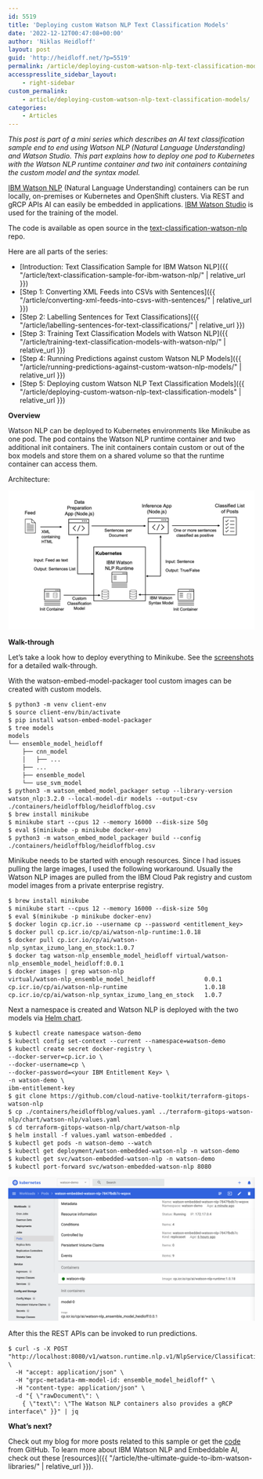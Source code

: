 ```yaml
---
id: 5519
title: 'Deploying custom Watson NLP Text Classification Models'
date: '2022-12-12T00:47:08+00:00'
author: 'Niklas Heidloff'
layout: post
guid: 'http://heidloff.net/?p=5519'
permalink: /article/deploying-custom-watson-nlp-text-classification-models/
accesspresslite_sidebar_layout:
    - right-sidebar
custom_permalink:
    - article/deploying-custom-watson-nlp-text-classification-models/
categories:
    - Articles
---
```


*This post is part of a mini series which describes an AI text classification sample end to end using Watson NLP (Natural Language Understanding) and Watson Studio. This part explains how to deploy one pod to Kubernetes with the Watson NLP runtime container and two init containers containing the custom model and the syntax model.*

[IBM Watson NLP](https://www.ibm.com/products/ibm-watson-natural-language-processing) (Natural Language Understanding) containers can be run locally, on-premises or Kubernetes and OpenShift clusters. Via REST and gRCP APIs AI can easily be embedded in applications. [IBM Watson Studio](https://www.ibm.com/cloud/watson-studio) is used for the training of the model.

The code is available as open source in the [text-classification-watson-nlp](https://github.com/nheidloff/text-classification-watson-nlp) repo.

Here are all parts of the series:

- [Introduction: Text Classification Sample for IBM Watson NLP]({{ "/article/text-classification-sample-for-ibm-watson-nlp/" | relative_url }})
- [Step 1: Converting XML Feeds into CSVs with Sentences]({{ "/article/converting-xml-feeds-into-csvs-with-sentences/" | relative_url }})
- [Step 2: Labelling Sentences for Text Classifications]({{ "/article/labelling-sentences-for-text-classifications/" | relative_url }})
- [Step 3: Training Text Classification Models with Watson NLP]({{ "/article/training-text-classification-models-with-watson-nlp/" | relative_url }})
- [Step 4: Running Predictions against custom Watson NLP Models]({{ "/article/running-predictions-against-custom-watson-nlp-models/" | relative_url }})
- [Step 5: Deploying custom Watson NLP Text Classification Models]({{ "/article/deploying-custom-watson-nlp-text-classification-models" | relative_url }})

**Overview**

Watson NLP can be deployed to Kubernetes environments like Minikube as one pod. The pod contains the Watson NLP runtime container and two additional init containers. The init containers contain custom or out of the box models and store them on a shared volume so that the runtime container can access them.

Architecture:

![image](/assets/img/2022/11/step5.jpeg)

**Walk-through**

Let’s take a look how to deploy everything to Minikube. See the [screenshots](https://github.com/nheidloff/text-classification-watson-nlp/blob/main/documentation/step5) for a detailed walk-through.

With the watson-embed-model-packager tool custom images can be created with custom models.

```
$ python3 -m venv client-env
$ source client-env/bin/activate
$ pip install watson-embed-model-packager
$ tree models
models
└── ensemble_model_heidloff
    ├── cnn_model
    │   ├── ...
    ├── ...
    ├── ensemble_model
    └── use_svm_model
$ python3 -m watson_embed_model_packager setup --library-version watson_nlp:3.2.0 --local-model-dir models --output-csv ./containers/heidloffblog/heidloffblog.csv
$ brew install minikube 
$ minikube start --cpus 12 --memory 16000 --disk-size 50g
$ eval $(minikube -p minikube docker-env)
$ python3 -m watson_embed_model_packager build --config ./containers/heidloffblog/heidloffblog.csv
```

Minikube needs to be started with enough resources. Since I had issues pulling the large images, I used the following workaround. Usually the Watson NLP images are pulled from the IBM Cloud Pak registry and custom model images from a private enterprise registry.

```
$ brew install minikube 
$ minikube start --cpus 12 --memory 16000 --disk-size 50g
$ eval $(minikube -p minikube docker-env)
$ docker login cp.icr.io --username cp --password <entitlement_key> 
$ docker pull cp.icr.io/cp/ai/watson-nlp-runtime:1.0.18
$ docker pull cp.icr.io/cp/ai/watson-nlp_syntax_izumo_lang_en_stock:1.0.7
$ docker tag watson-nlp_ensemble_model_heidloff virtual/watson-nlp_ensemble_model_heidloff:0.0.1
$ docker images | grep watson-nlp
virtual/watson-nlp_ensemble_model_heidloff              0.0.1     
cp.icr.io/cp/ai/watson-nlp-runtime                      1.0.18    
cp.icr.io/cp/ai/watson-nlp_syntax_izumo_lang_en_stock   1.0.7   
```

Next a namespace is created and Watson NLP is deployed with the two models via [Helm chart](https://github.com/cloud-native-toolkit/terraform-gitops-watson-nlp/tree/main/chart/watson-nlp).

```
$ kubectl create namespace watson-demo
$ kubectl config set-context --current --namespace=watson-demo
$ kubectl create secret docker-registry \
--docker-server=cp.icr.io \
--docker-username=cp \
--docker-password=<your IBM Entitlement Key> \
-n watson-demo \
ibm-entitlement-key
$ git clone https://github.com/cloud-native-toolkit/terraform-gitops-watson-nlp
$ cp ./containers/heidloffblog/values.yaml ../terraform-gitops-watson-nlp/chart/watson-nlp/values.yaml
$ cd terraform-gitops-watson-nlp/chart/watson-nlp
$ helm install -f values.yaml watson-embedded .
$ kubectl get pods -n watson-demo --watch
$ kubectl get deployment/watson-embedded-watson-nlp -n watson-demo
$ kubectl get svc/watson-embedded-watson-nlp -n watson-demo
$ kubectl port-forward svc/watson-embedded-watson-nlp 8080
```

![image](/assets/img/2022/11/minikube01.png)

After this the REST APIs can be invoked to run predictions.

```
$ curl -s -X POST "http://localhost:8080/v1/watson.runtime.nlp.v1/NlpService/ClassificationPredict" \
  -H "accept: application/json" \
  -H "grpc-metadata-mm-model-id: ensemble_model_heidloff" \
  -H "content-type: application/json" \
  -d "{ \"rawDocument\": \
    { \"text\": \"The Watson NLP containers also provides a gRCP interface\" }}" | jq
```

**What’s next?**

Check out my blog for more posts related to this sample or get the [code](https://github.com/nheidloff/text-classification-watson-nlp) from GitHub. To learn more about IBM Watson NLP and Embeddable AI, check out these [resources]({{ "/article/the-ultimate-guide-to-ibm-watson-libraries/" | relative_url }}).